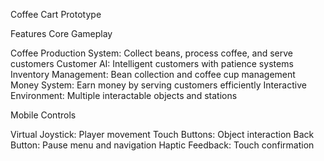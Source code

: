 Coffee Cart Prototype

Features
Core Gameplay

Coffee Production System: Collect beans, process coffee, and serve customers
Customer AI: Intelligent customers with patience systems
Inventory Management: Bean collection and coffee cup management
Money System: Earn money by serving customers efficiently
Interactive Environment: Multiple interactable objects and stations

Mobile Controls

Virtual Joystick: Player movement
Touch Buttons: Object interaction
Back Button: Pause menu and navigation
Haptic Feedback: Touch confirmation
